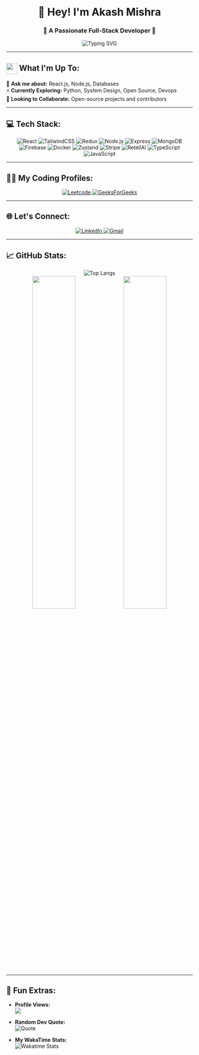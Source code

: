 <h1 align="center">👋 Hey! I'm Akash Mishra</h1>
<h3 align="center">🚀 A Passionate Full-Stack Developer 🚀</h3>

<div align="center">
  <img src="https://readme-typing-svg.herokuapp.com?font=Fira+Code&pause=1000&color=36BCF7&width=435&lines=Welcome+to+my+GitHub+profile!;MERN+Stack+Developer+%F0%9F%94%A5;Building+scalable+solutions+%F0%9F%93%8C;Always+learning+and+improving!+%F0%9F%8E%93" alt="Typing SVG" />
</div>

---

## <img src="https://em-content.zobj.net/source/skype/289/man-technologist_1f468-200d-1f4bb.png" height="30px" width="30px" align="center"/> What I'm Up To:

🌱 **Ask me about:** React.js, Node.js, Databases  
⚡ **Currently Exploring:** Python, System Design, Open Source, Devops  
👯 **Looking to Collaborate:** Open-source projects and contributors  

---

## 💻 Tech Stack:
<p align="center">
    <!-- Frontend -->
    <img alt="React" src="https://img.shields.io/badge/react-%2361DAFB.svg?&style=for-the-badge&logo=react&logoColor=white" />
    <img alt="TailwindCSS" src="https://img.shields.io/badge/tailwindcss-%2338B2AC.svg?style=for-the-badge&logo=tailwind-css&logoColor=white" />
    <img alt="Redux" src="https://img.shields.io/badge/redux-%23764ABC.svg?&style=for-the-badge&logo=redux&logoColor=white" />
    <!-- Backend -->
    <img alt="Node.js" src="https://img.shields.io/badge/Node.js-339933?style=for-the-badge&logo=nodedotjs&logoColor=white" />
    <img alt="Express" src="https://img.shields.io/badge/Express.js-%23404D59.svg?&style=for-the-badge&logo=express&logoColor=white" />
    <!-- Databases -->
    <img alt="MongoDB" src="https://img.shields.io/badge/MongoDB-white?style=for-the-badge&logo=mongodb&logoColor=4EA94B" />
    <img alt="Firebase" src="https://img.shields.io/badge/firebase-%23039BE5.svg?&style=for-the-badge&logo=firebase&logoColor=white" />
    <!-- Tools -->
    <img alt="Docker" src="https://img.shields.io/badge/Docker-2496ED?style=for-the-badge&logo=docker&logoColor=white" />
    <img alt="Zustand" src="https://img.shields.io/badge/Zustand-%23CA74CA.svg?style=for-the-badge&logoColor=white" />
    <img alt="Stripe" src="https://img.shields.io/badge/stripe-%230A74DA.svg?&style=for-the-badge&logo=stripe&logoColor=white" />
    <img alt="RetellAI" src="https://img.shields.io/badge/retellAI-%23000000.svg?&style=for-the-badge&logo=retellAI&logoColor=white" />
    <!-- Language -->
    <img alt="TypeScript" src="https://img.shields.io/badge/typescript-%23007ACC.svg?&style=for-the-badge&logo=typescript&logoColor=white" />
    <img alt="JavaScript" src="https://img.shields.io/badge/javascript-%23323330.svg?&style=for-the-badge&logo=javascript&logoColor=%23F7DF1E" />
</p>

---

## 👨‍💻 My Coding Profiles:
<p align="center">
  <a href="https://leetcode.com/u/RyoZephyr/">
    <img alt="Leetcode" src="https://img.shields.io/badge/Leetcode-%23FFA116.svg?logo=leetcode&logoColor=white" />
  </a>
  <a href="https://www.geeksforgeeks.org/user/darkhold/">
    <img alt="GeeksForGeeks" src="https://img.shields.io/badge/GeeksforGeeks-%2300C853.svg?logo=geeksforgeeks&logoColor=white" />
  </a>
</p>

---

## 🌐 Let's Connect:
<p align="center">
  <a href="https://www.linkedin.com/in/akash-mishra-2b2348224">
    <img alt="LinkedIn" src="https://img.shields.io/badge/LinkedIn-%230077B5.svg?logo=linkedin&logoColor=white" />
  </a>
  <a href="mailto:aakashvatsh007@gmail.com">
    <img alt="Gmail" src="https://img.shields.io/badge/Gmail-%23D14836.svg?logo=gmail&logoColor=white" />
  </a>
</p>

---

## 📈 GitHub Stats:
<div align="center">
  <img src="https://github-readme-stats.vercel.app/api/top-langs/?username=RyomenDev&theme=blueberry&hide_border=true&bg_color=0D1117&include_all_commits=true&count_private=true&layout=compact" alt="Top Langs" />
</div>

<div align="center">
  <img src="https://github-readme-stats.vercel.app/api?username=RyomenDev&show_icons=true&theme=react&hide_border=true&bg_color=0D1117&include_all_commits=true" width="48%"/>
  <img src="https://github-readme-streak-stats.herokuapp.com/?user=RyomenDev&theme=react&hide_border=true&background=0D1117" width="48%"/>
</div>

---

## 🎉 Fun Extras:

- **Profile Views:**  
  ![](https://komarev.com/ghpvc/?username=RyomenDev&color=brightgreen)  

- **Random Dev Quote:**  
  ![Quote](https://quotes-github-readme.vercel.app/api?type=horizontal&theme=radical)

- **My WakaTime Stats:**  
  ![Wakatime Stats](https://github-readme-stats.vercel.app/api/wakatime?username=RyomenDev&theme=blueberry)
  
<p>
<!-- - **My WakaTime Stats:**  
  ![Wakatime Stats](https://github-readme-stats.vercel.app/api/wakatime?username=RyomenDev&theme=blueberry)
 -->
</p>



<!-- <p>
<img alt="PostgreSQL" src="https://img.shields.io/badge/PostgreSQL-316192?style=for-the-badge&logo=postgresql&logoColor=white" />
<img alt="React Native" src="https://img.shields.io/badge/react_native-%2320232a.svg?style=for-the-badge&logo=react&logoColor=%2361DAFB"/>
<img alt="GO" src="https://img.shields.io/badge/GoLang-00ADD8?style=for-the-badge&logo=go&logoColor=white" />
<img alt="Next.js" src="https://img.shields.io/badge/next.js-%23000000.svg?&style=for-the-badge&logo=next.js&logoColor=white" /> 
<img alt="React" src="https://img.shields.io/badge/react-%2320232a.svg?style=for-the-badge&logo=react&logoColor=%2361DAFB"/>
<img alt="Vue.js" src="https://img.shields.io/badge/vuejs-%2335495e.svg?style=for-the-badge&logo=vue-dot-js&logoColor=%234FC08D"/>
<img alt="Angular" src="https://img.shields.io/badge/angular-%23DD0031.svg?style=for-the-badge&logo=angular&logoColor=white"/>
<img alt="Svelte" src="https://img.shields.io/badge/svelte-%23f1413d.svg?style=for-the-badge&logo=svelte&logoColor=white"/>
<img alt="Redux" src="https://img.shields.io/badge/redux-%23593d88.svg?style=for-the-badge&logo=redux&logoColor=white"/>
<img alt="Next JS" src="https://img.shields.io/badge/nextjs-%23000000.svg?style=for-the-badge&logo=next.js&logoColor=white"/>
<img alt="RxJS" src="https://img.shields.io/badge/rxjs-%23B7178C.svg?style=for-the-badge&logo=reactivex&logoColor=white" />
<img alt="Vue.js" src="https://img.shields.io/badge/vuex-%2335495e.svg?style=for-the-badge&logo=vuex&logoColor=%234FC08D"/>
<img alt="Pwa" src="https://img.shields.io/badge/pwa-%23593d88.svg?style=for-the-badge&logo=pwa&logoColor=white"/>
<img alt="React Native" src="https://img.shields.io/badge/react_native-%2320232a.svg?style=for-the-badge&logo=react&logoColor=%2361DAFB"/>
<img alt="GraphQL Client" src="https://img.shields.io/badge/graphql%20Client-%23563D7C.svg?style=for-the-badge&logo=graphql&logoColor=white"/>
<img alt="NuxtJS" src="https://img.shields.io/badge/NuxtJS-black.svg?style=for-the-badge&logo=Nuxt.JS&logoColor=white"/>
<img alt="HTML5" src="https://img.shields.io/badge/html5-%23E34F26.svg?style=for-the-badge&logo=html5&logoColor=white"/>
<img alt="CSS3" src="https://img.shields.io/badge/css3-%231572B6.svg?style=for-the-badge&logo=css3&logoColor=white"/>
<img alt="SASS" src="https://img.shields.io/badge/SASS-hotpink.svg?style=for-the-badge&logo=SASS&logoColor=white"/>
<img alt="Bootstrap" src="https://img.shields.io/badge/bootstrap-%23563D7C.svg?style=for-the-badge&logo=bootstrap&logoColor=white"/>
<img alt="TailwindCSS" src="https://img.shields.io/badge/tailwindcss-%2338B2AC.svg?style=for-the-badge&logo=tailwind-css&logoColor=white"/>
<img alt="Material UI" src="https://img.shields.io/badge/materialui-%230081CB.svg?style=for-the-badge&logo=material-ui&logoColor=white"/>
<img alt="jQuery" src="https://img.shields.io/badge/jquery-%230769AD.svg?style=for-the-badge&logo=jquery&logoColor=white"/>
<img alt="Webpack" src="https://img.shields.io/badge/webpack-%238DD6F9.svg?style=for-the-badge&logo=webpack&logoColor=black" />
</p> -->

